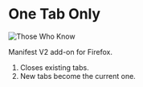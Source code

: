 # One Tab Only

![Those Who Know](https://www.github.com/vascoalves.xyz/one-tab-extention/blog/master/those-who-know.gif)

Manifest V2 add-on for Firefox. 

1. Closes existing tabs.
2. New tabs become the current one.
